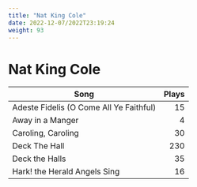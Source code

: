 ```yaml
---
title: "Nat King Cole"
date: 2022-12-07/2022T23:19:24
weight: 93
---
```


# Nat King Cole

 Song | Plays 
----- | -----:
Adeste Fidelis (O Come All Ye Faithful) | 15
Away in a Manger | 4
Caroling, Caroling | 30
Deck The Hall | 230
Deck the Halls | 35
Hark! the Herald Angels Sing | 16
